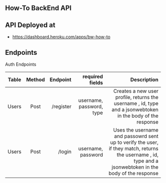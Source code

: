 How-To BackEnd API
--------------------------------------------

API Deployed at
---------------------------------------------
- https://dashboard.heroku.com/apps/bw-how-to

Endpoints
----------------------------------------------
Auth Endpoints

| Table    |  Method   |  Endpoint | required fields |  Description  |
|----------|:---------:|----------:|-----------------:|--------------:|
| Users    |  Post     | /register|username, password, type |Creates a new user profile, returns the username , id, type and a jsonwebtoken in the body of the response|
| Users    |  Post     |/login|username, password|Uses the username and passowrd sent up to verify the user, if they match, returns the username , id, type and a jsonwebtoken in the body of the response|